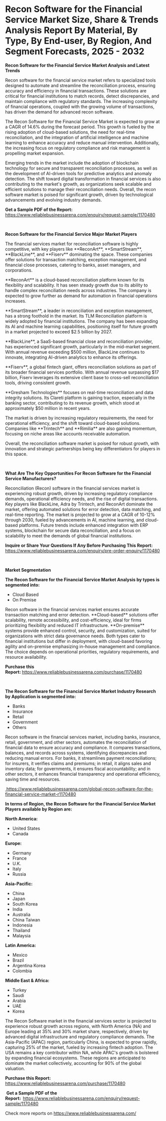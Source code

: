 <p><h1>Recon Software for the Financial Service Market Size, Share & Trends Analysis Report By Material, By Type, By End-user, By Region, And Segment Forecasts, 2025 - 2032</h1></p><p><strong>Recon Software for the Financial Service Market Analysis and Latest Trends</strong></p>
<p><p>Recon software for the financial service market refers to specialized tools designed to automate and streamline the reconciliation process, ensuring accuracy and efficiency in financial transactions. These solutions are critical for financial institutions to match records, detect discrepancies, and maintain compliance with regulatory standards. The increasing complexity of financial operations, coupled with the growing volume of transactions, has driven the demand for advanced recon software.</p><p>The Recon Software for the Financial Service Market is expected to grow at a CAGR of 14.6% during the forecast period. This growth is fueled by the rising adoption of cloud-based solutions, the need for real-time reconciliation, and the integration of artificial intelligence and machine learning to enhance accuracy and reduce manual intervention. Additionally, the increasing focus on regulatory compliance and risk management is propelling market expansion.</p><p>Emerging trends in the market include the adoption of blockchain technology for secure and transparent reconciliation processes, as well as the development of AI-driven tools for predictive analytics and anomaly detection. The shift toward digital transformation in financial services is also contributing to the market's growth, as organizations seek scalable and efficient solutions to manage their reconciliation needs. Overall, the recon software market is poised for significant growth, driven by technological advancements and evolving industry demands.</p></p>
<p><strong>Get a Sample PDF of the Report:&nbsp;</strong> <a href="https://www.reliablebusinessarena.com/enquiry/request-sample/1170480?utm_campaign=1871&utm_medium=2&utm_source=Github&utm_content=ia&utm_term=20012025&utm_id=recon-software-for-the-financial-service">https://www.reliablebusinessarena.com/enquiry/request-sample/1170480</a></p>
<p>&nbsp;</p>
<p><strong>Recon Software for the Financial Service Major Market Players</strong></p>
<p><p>The financial services market for reconciliation software is highly competitive, with key players like **ReconArt**, **SmartStream**, **BlackLine**, and **Fiserv** dominating the space. These companies offer solutions for transaction matching, exception management, and financial close processes, catering to banks, asset managers, and corporations.</p><p>**ReconArt** is a cloud-based reconciliation platform known for its flexibility and scalability. It has seen steady growth due to its ability to handle complex reconciliation needs across industries. The company is expected to grow further as demand for automation in financial operations increases.</p><p>**SmartStream**, a leader in reconciliation and exception management, has a strong foothold in the market. Its TLM Reconciliation platform is widely adopted by financial institutions. The company has been expanding its AI and machine learning capabilities, positioning itself for future growth in a market projected to exceed $2.5 billion by 2027.</p><p>**BlackLine**, a SaaS-based financial close and reconciliation provider, has experienced significant growth, particularly in the mid-market segment. With annual revenue exceeding $500 million, BlackLine continues to innovate, integrating AI-driven analytics to enhance its offerings.</p><p>**Fiserv**, a global fintech giant, offers reconciliation solutions as part of its broader financial services portfolio. With annual revenue surpassing $17 billion, Fiserv leverages its extensive client base to cross-sell reconciliation tools, driving consistent growth.</p><p>**Gresham Technologies** focuses on real-time reconciliation and data integrity solutions. Its Clareti platform is gaining traction, especially in the banking sector, contributing to its revenue growth, which stood at approximately $50 million in recent years.</p><p>The market is driven by increasing regulatory requirements, the need for operational efficiency, and the shift toward cloud-based solutions. Companies like **Trintech** and **Rimilia** are also gaining momentum, focusing on niche areas like accounts receivable automation.</p><p>Overall, the reconciliation software market is poised for robust growth, with innovation and strategic partnerships being key differentiators for players in this space.</p></p>
<p>&nbsp;</p>
<p><strong>What Are The Key Opportunities For Recon Software for the Financial Service Manufacturers?</strong></p>
<p><p>Reconciliation (Recon) software in the financial services market is experiencing robust growth, driven by increasing regulatory compliance demands, operational efficiency needs, and the rise of digital transactions. Key players like BlackLine, Adra by Trintech, and ReconArt dominate the market, offering automated solutions for error detection, data matching, and real-time reporting. The market is projected to grow at a CAGR of 10-12% through 2030, fueled by advancements in AI, machine learning, and cloud-based platforms. Future trends include enhanced integration with ERP systems, blockchain for secure data reconciliation, and a focus on scalability to meet the demands of global financial institutions.</p></p>
<p><strong>Inquire or Share Your Questions If Any Before Purchasing This Report:</strong> <a href="https://www.reliablebusinessarena.com/enquiry/pre-order-enquiry/1170480?utm_campaign=1871&utm_medium=2&utm_source=Github&utm_content=ia&utm_term=20012025&utm_id=recon-software-for-the-financial-service">https://www.reliablebusinessarena.com/enquiry/pre-order-enquiry/1170480</a></p>
<p>&nbsp;</p>
<p><strong>Market Segmentation</strong></p>
<p><strong>The Recon Software for the Financial Service Market Analysis by types is segmented into:</strong></p>
<p><ul><li>Cloud Based</li><li>On Premise</li></ul></p>
<p><p>Recon software in the financial services market ensures accurate transaction matching and error detection. **Cloud-based** solutions offer scalability, remote accessibility, and cost-efficiency, ideal for firms prioritizing flexibility and reduced IT infrastructure. **On-premise** systems provide enhanced control, security, and customization, suited for organizations with strict data governance needs. Both types cater to financial institutions but differ in deployment, with cloud-based favoring agility and on-premise emphasizing in-house management and compliance. The choice depends on operational priorities, regulatory requirements, and resource availability.</p></p>
<p><strong>Purchase this Report:&nbsp;</strong><a href="https://www.reliablebusinessarena.com/purchase/1170480?utm_campaign=1871&utm_medium=2&utm_source=Github&utm_content=ia&utm_term=20012025&utm_id=recon-software-for-the-financial-service">https://www.reliablebusinessarena.com/purchase/1170480</a></p>
<p>&nbsp;</p>
<p><strong>The Recon Software for the Financial Service Market Industry Research by Application is segmented into:</strong></p>
<p><ul><li>Banks</li><li>Insurance</li><li>Retail</li><li>Government</li><li>Others</li></ul></p>
<p><p>Recon software in the financial services market, including banks, insurance, retail, government, and other sectors, automates the reconciliation of financial data to ensure accuracy and compliance. It compares transactions, balances, and records across systems, identifying discrepancies and reducing manual errors. For banks, it streamlines payment reconciliations; for insurers, it verifies claims and premiums; in retail, it aligns sales and inventory data; for governments, it ensures fiscal accountability; and in other sectors, it enhances financial transparency and operational efficiency, saving time and resources.</p></p>
<p><a href="https://www.reliablebusinessarena.com/global-recon-software-for-the-financial-service-market-r1170480?utm_campaign=1871&utm_medium=2&utm_source=Github&utm_content=ia&utm_term=20012025&utm_id=recon-software-for-the-financial-service">&nbsp;https://www.reliablebusinessarena.com/global-recon-software-for-the-financial-service-market-r1170480</a></p>
<p><strong>In terms of Region, the Recon Software for the Financial Service Market Players available by Region are:</strong></p>
<p>
    <p> <strong> North America: </strong>
        <ul>
            <li>United States</li>
            <li>Canada</li>
        </ul>
        </p> 
    <p> <strong> Europe: </strong>
        <ul>
            <li>Germany</li>
            <li>France</li>
            <li>U.K.</li>
            <li>Italy</li>
            <li>Russia</li>
        </ul>
        </p> 
    <p> <strong> Asia-Pacific: </strong>
        <ul>
            <li>China</li>
            <li>Japan</li>
            <li>South Korea</li>
            <li>India</li>
            <li>Australia</li>
            <li>China Taiwan</li>
            <li>Indonesia</li>
            <li>Thailand</li>
            <li>Malaysia</li>
        </ul>
        </p> 
    <p> <strong> Latin America: </strong>
        <ul>
            <li>Mexico</li>
            <li>Brazil</li>
            <li>Argentina Korea</li>
            <li>Colombia</li>
        </ul>
        </p> 
    <p> <strong> Middle East & Africa: </strong>
        <ul>
            <li>Turkey</li>
            <li>Saudi</li>
            <li>Arabia</li>
            <li>UAE</li>
            <li>Korea</li>
        </ul>
    </p>
    </p>
<p><p>The Recon Software market in the financial services sector is projected to experience robust growth across regions, with North America (NA) and Europe leading at 35% and 30% market share, respectively, driven by advanced digital infrastructure and regulatory compliance demands. The Asia-Pacific (APAC) region, particularly China, is expected to grow rapidly, capturing 25% of the market, fueled by increasing fintech adoption. The USA remains a key contributor within NA, while APAC's growth is bolstered by expanding financial ecosystems. These regions are anticipated to dominate the market collectively, accounting for 90% of the global valuation.</p></p>
<p><strong>Purchase this Report: </strong><a href="https://www.reliablebusinessarena.com/purchase/1170480?utm_campaign=1871&utm_medium=2&utm_source=Github&utm_content=ia&utm_term=20012025&utm_id=recon-software-for-the-financial-service">https://www.reliablebusinessarena.com/purchase/1170480</a></p>
<p>&nbsp;<strong>Get a Sample PDF of the Report:&nbsp;&nbsp;</strong><a href="https://www.reliablebusinessarena.com/enquiry/request-sample/1170480?utm_campaign=1871&utm_medium=2&utm_source=Github&utm_content=ia&utm_term=20012025&utm_id=recon-software-for-the-financial-service">https://www.reliablebusinessarena.com/enquiry/request-sample/1170480</a></p>
<p><strong></strong></p>
<p>Check more reports on <a href="https://www.reliablebusinessarena.com/?utm_campaign=1871&utm_medium=2&utm_source=Github&utm_content=ia&utm_term=20012025&utm_id=recon-software-for-the-financial-service">https://www.reliablebusinessarena.com/</a></p>